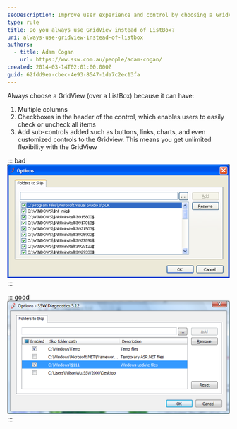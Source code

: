 ```yaml
---
seoDescription: Improve user experience and control by choosing a GridView over a ListBox, offering multiple columns, header rows with checkable items, and sub-control customization
type: rule
title: Do you always use GridView instead of ListBox?
uri: always-use-gridview-instead-of-listbox
authors:
  - title: Adam Cogan
    url: https://ww.ssw.com.au/people/adam-cogan/
created: 2014-03-14T02:01:00.000Z
guid: 62fdd9ea-cbec-4e93-8547-1da7c2ec13fa
---
```


Always choose a GridView (over a ListBox) because it can have:

<!--endintro-->

1. Multiple columns
2. Checkboxes in the header of the control, which enables users to easily check or uncheck all items
3. Add sub-controls added such as buttons, links, charts, and even customized controls to the Gridview. This means you get unlimited flexibility with the GridView

::: bad
![Figure: Bad example - No header rows and no checkbox to check or uncheck all items. None of this can be done with the ListView](datagridviewbad.png)
:::

::: good
![Figure: Good example - A header row and a checkbox to control all items, and multiple columns give users a richer experience. This can all be done using a GridView](datagridviewgood.png)
:::
